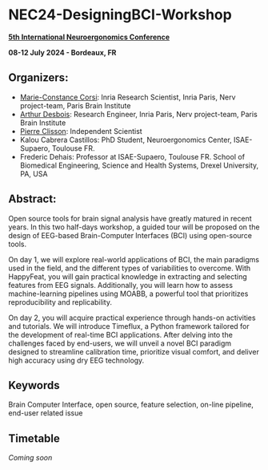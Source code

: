 # NEC24-DesigningBCI-Workshop

**[5th International Neuroergonomics Conference](https://neuroergonomics2024.inria.fr/)**

**08-12 July 2024 - Bordeaux, FR**

## Organizers:

- [Marie-Constance Corsi](https://marieconstance-corsi.netlify.app/): Inria Research Scientist, Inria Paris, Nerv project-team, Paris Brain Institute
- [Arthur Desbois](https://www.linkedin.com/in/arthur-desbois-801a9313a/?originalSubdomain=fr): Research Engineer, Inria Paris, Nerv project-team, Paris Brain Institute
- [Pierre Clisson](https://clisson.com/): Independent Scientist
- Kalou Cabrera Castillos: PhD Student, Neuroergonomics Center, ISAE-Supaero, Toulouse FR.
- Frederic Dehais: Professor at ISAE-Supaero, Toulouse FR. School of Biomedical Engineering, Science and Health Systems, Drexel University, PA, USA

  
## Abstract:

Open source tools for brain signal analysis have greatly matured in recent years. In this two half-days workshop, a guided tour will be proposed on the design of EEG-based Brain-Computer Interfaces (BCI) using open-source tools. 

On day 1, we will explore real-world applications of BCI, the main paradigms used in the field, and the different types of variabilities to overcome. With HappyFeat, you will gain practical knowledge in extracting and selecting features from EEG signals. Additionally, you will learn how to assess machine-learning pipelines using MOABB, a powerful tool that prioritizes reproducibility and replicability. 

On day 2, you will acquire practical experience through hands-on activities and tutorials. We will introduce Timeflux, a Python framework tailored for the development of real-time BCI applications. After delving into the challenges faced by end-users, we will unveil a novel BCI paradigm designed to streamline calibration time, prioritize visual comfort, and deliver high accuracy using dry EEG technology.


## Keywords
Brain Computer Interface, open source, feature selection, on-line pipeline,  end-user related issue

## Timetable

*Coming soon*
